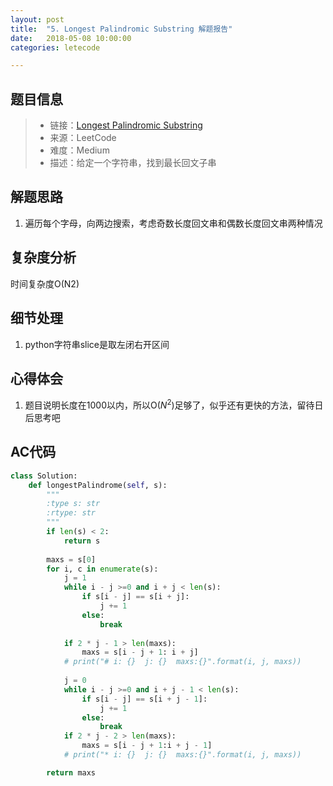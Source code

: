 ```yaml
---
layout: post
title:  "5. Longest Palindromic Substring 解题报告"
date:   2018-05-08 10:00:00
categories: letecode

---
```



## 题目信息

> * 链接：[Longest Palindromic Substring](https://leetcode.com/problems/longest-palindromic-substring/description/)
> * 来源：LeetCode
> * 难度：Medium
> * 描述：给定一个字符串，找到最长回文子串

## 解题思路
1. 遍历每个字母，向两边搜索，考虑奇数长度回文串和偶数长度回文串两种情况

## 复杂度分析
时间复杂度O(N2)

## 细节处理
1. python字符串slice是取左闭右开区间

## 心得体会
1. 题目说明长度在1000以内，所以O($N^2$)足够了，似乎还有更快的方法，留待日后思考吧

## AC代码

``` python
class Solution:
    def longestPalindrome(self, s):
        """
        :type s: str
        :rtype: str
        """
        if len(s) < 2:
            return s
        
        maxs = s[0]
        for i, c in enumerate(s):
            j = 1
            while i - j >=0 and i + j < len(s):
                if s[i - j] == s[i + j]:
                    j += 1
                else:
                    break
            
            if 2 * j - 1 > len(maxs):
                maxs = s[i - j + 1: i + j]
            # print("# i: {}  j: {}  maxs:{}".format(i, j, maxs))
            
            j = 0
            while i - j >=0 and i + j - 1 < len(s):
                if s[i - j] == s[i + j - 1]:
                    j += 1
                else:
                    break
            if 2 * j - 2 > len(maxs):
                maxs = s[i - j + 1:i + j - 1]
            # print("* i: {}  j: {}  maxs:{}".format(i, j, maxs))

        return maxs
```


[jekyll-docs]: https://jekyllrb.com/docs/home
[jekyll-gh]:   https://github.com/jekyll/jekyll
[jekyll-talk]: https://talk.jekyllrb.com/

